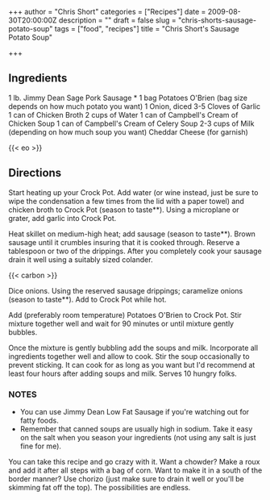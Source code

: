 +++
author = "Chris Short"
categories = ["Recipes"]
date = 2009-08-30T20:00:00Z
description = ""
draft = false
slug = "chris-shorts-sausage-potato-soup"
tags = ["food", "recipes"]
title = "Chris Short's Sausage Potato Soup"

+++

## Ingredients

1 lb. Jimmy Dean Sage Pork Sausage *
1 bag Potatoes O'Brien (bag size depends on how much potato you want)
1 Onion, diced
3-5 Cloves of Garlic
1 can of Chicken Broth
2 cups of Water
1 can of Campbell's Cream of Chicken Soup
1 can of Campbell's Cream of Celery Soup
2-3 cups of Milk (depending on how much soup you want)
Cheddar Cheese (for garnish)

{{< eo >}}

## Directions

Start heating up your Crock Pot. Add water (or wine instead, just be sure to wipe the condensation a few times from the lid with a paper towel) and chicken broth to Crock Pot (season to taste**).  Using a microplane or grater, add garlic into Crock Pot.

Heat skillet on medium-high heat; add sausage (season to taste**).  Brown sausage until it crumbles insuring that it is cooked through.  Reserve a tablespoon or two of the drippings.  After you completely cook your sausage drain it well using a suitably sized colander.

{{< carbon >}}

Dice onions.  Using the reserved sausage drippings; caramelize onions (season to taste**).  Add to Crock Pot while hot.

Add (preferably room temperature) Potatoes O'Brien to Crock Pot. Stir mixture together well and wait for 90 minutes or until mixture gently bubbles.

Once the mixture is gently bubbling add the soups and milk. Incorporate all ingredients together well and allow to cook. Stir the soup occasionally to prevent sticking. It can cook for as long as you want but I'd recommend at least four hours after adding soups and milk. Serves 10 hungry folks.

### NOTES

* You can use Jimmy Dean Low Fat Sausage if you're watching out for fatty foods.
* Remember that canned soups are usually high in sodium.  Take it easy on the salt when you season your ingredients (not using any salt is just fine for me).

You can take this recipe and go crazy with it.  Want a chowder?  Make a roux and add it after all steps with a bag of corn.  Want to make it in a south of the border manner?  Use chorizo (just make sure to drain it well or you'll be skimming fat off the top).  The possibilities are endless.


